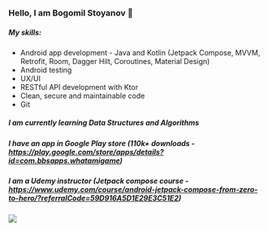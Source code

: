 ### Hello, I am Bogomil Stoyanov 👋

##### My skills:
*  Android app development - Java and Kotlin (Jetpack Compose, MVVM, Retrofit, Room, Dagger Hilt, Coroutines, Material Design)
*  Android testing
*  UX/UI
*  RESTful API development with Ktor
*  Clean, secure and maintainable code
*  Git

##### I am currently learning Data Structures and Algorithms

##### I have an app in Google Play store (110k+ downloads - https://play.google.com/store/apps/details?id=com.bbsapps.whatamigame)

##### I am a Udemy instructor (Jetpack compose course  - https://www.udemy.com/course/android-jetpack-compose-from-zero-to-hero/?referralCode=59D916A5D1E29E3C51E2)

![](https://komarev.com/ghpvc/?username=Bogomil-Stoyanov&style=flat-square)
